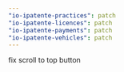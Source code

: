 ```yaml
---
"io-ipatente-practices": patch
"io-ipatente-licences": patch
"io-ipatente-payments": patch
"io-ipatente-vehicles": patch
---
```


fix scroll to top button
